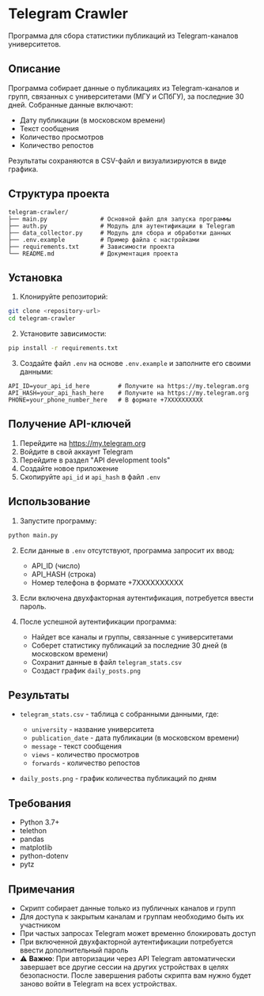 # Telegram Crawler

Программа для сбора статистики публикаций из Telegram-каналов университетов.

## Описание

Программа собирает данные о публикациях из Telegram-каналов и групп, связанных с университетами (МГУ и СПбГУ), за последние 30 дней. Собранные данные включают:
- Дату публикации (в московском времени)
- Текст сообщения
- Количество просмотров
- Количество репостов

Результаты сохраняются в CSV-файл и визуализируются в виде графика.

## Структура проекта

```
telegram-crawler/
├── main.py               # Основной файл для запуска программы
├── auth.py               # Модуль для аутентификации в Telegram
├── data_collector.py     # Модуль для сбора и обработки данных
├── .env.example          # Пример файла с настройками
├── requirements.txt      # Зависимости проекта
└── README.md             # Документация проекта
```

## Установка

1. Клонируйте репозиторий:
```bash
git clone <repository-url>
cd telegram-crawler
```

2. Установите зависимости:
```bash
pip install -r requirements.txt
```

3. Создайте файл `.env` на основе `.env.example` и заполните его своими данными:
```
API_ID=your_api_id_here        # Получите на https://my.telegram.org
API_HASH=your_api_hash_here    # Получите на https://my.telegram.org
PHONE=your_phone_number_here   # В формате +7XXXXXXXXXX
```

## Получение API-ключей

1. Перейдите на https://my.telegram.org
2. Войдите в свой аккаунт Telegram
3. Перейдите в раздел "API development tools"
4. Создайте новое приложение
5. Скопируйте `api_id` и `api_hash` в файл `.env`

## Использование

1. Запустите программу:
```bash
python main.py
```

2. Если данные в `.env` отсутствуют, программа запросит их ввод:
   - API_ID (число)
   - API_HASH (строка)
   - Номер телефона в формате +7XXXXXXXXXX

3. Если включена двухфакторная аутентификация, потребуется ввести пароль.

4. После успешной аутентификации программа:
   - Найдет все каналы и группы, связанные с университетами
   - Соберет статистику публикаций за последние 30 дней (в московском времени)
   - Сохранит данные в файл `telegram_stats.csv`
   - Создаст график `daily_posts.png`

## Результаты

- `telegram_stats.csv` - таблица с собранными данными, где:
  - `university` - название университета
  - `publication_date` - дата публикации (в московском времени)
  - `message` - текст сообщения
  - `views` - количество просмотров
  - `forwards` - количество репостов

- `daily_posts.png` - график количества публикаций по дням

## Требования

- Python 3.7+
- telethon
- pandas
- matplotlib
- python-dotenv
- pytz

## Примечания

- Скрипт собирает данные только из публичных каналов и групп
- Для доступа к закрытым каналам и группам необходимо быть их участником
- При частых запросах Telegram может временно блокировать доступ
- При включенной двухфакторной аутентификации потребуется ввести дополнительный пароль
- ⚠️ **Важно**: При авторизации через API Telegram автоматически завершает все другие сессии на других устройствах в целях безопасности. После завершения работы скрипта вам нужно будет заново войти в Telegram на всех устройствах. 